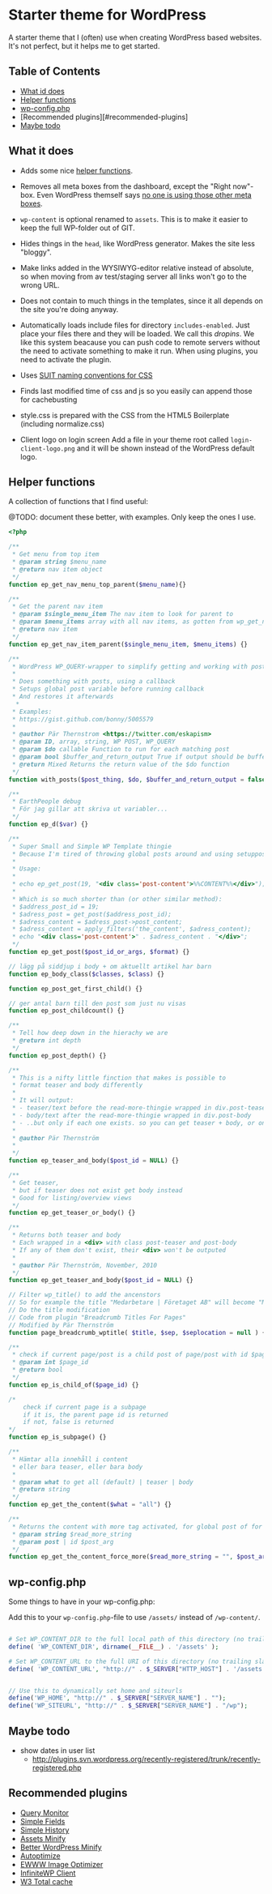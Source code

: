 # Starter theme for WordPress

A starter theme that I (often) use when creating WordPress based websites. It's not perfect, but it helps me to get started.

## Table of Contents

- [What id does](#what-it-does)
- [Helper functions](#helper-functions)
- [wp-config.php](#wp-configphp)
- [Recommended plugins][#recommended-plugins] 
- [Maybe todo](#maybe-todo)

## What it does

* Adds some nice [helper functions](#helper-functions).

* Removes all meta boxes from the dashboard, except the "Right now"-box. Even WordPress themself says [no one is using those other meta boxes](http://make.wordpress.org/ui/2013/08/21/3-8-dashboard-plugin/).

* `wp-content` is optional renamed to `assets`. This is to make it easier to keep the full WP-folder out of GIT.

* Hides things in the `head`, like WordPress generator. Makes the site less "bloggy".

* Make links added in the WYSIWYG-editor relative instead of absolute, so when moving from av test/staging server all links won't go to the wrong URL.

* Does not contain to much things in the templates, since it all depends on the site you're doing anyway.

* Automatically loads include files for directory `includes-enabled`. Just place your files there and they will be loaded. We call this *dropins*. We like this system beacause you can push code to remote servers without the need to activate something to make it run. When using plugins, you need to activate the plugin.

* Uses [SUIT naming conventions for CSS](https://github.com/suitcss/suit/blob/master/doc/components.md)

* Finds last modified time of css and js so you easily can append those for cachebusting

* style.css is prepared with the CSS from the HTML5 Boilerplate (including normalize.css)
 
* Client logo on login screen
  Add a file in your theme root called `login-client-logo.png` and it will be shown instead of the WordPress default logo.

## Helper functions

A collection of functions that I find useful:

@TODO: document these better, with examples. Only keep the ones I use.

```php
<?php

/**
 * Get menu from top item
 * @param string $menu_name
 * @return nav item object
 */
function ep_get_nav_menu_top_parent($menu_name){}

/**
 * Get the parent nav item
 * @param $single_menu_item The nav item to look for parent to
 * @param $menu_items array with all nav items, as gotten from wp_get_nav_menu_items
 * @return nav item
 */
function ep_get_nav_item_parent($single_menu_item, $menu_items) {}

/**
 * WordPress WP_QUERY-wrapper to simplify getting and working with posts
 *
 * Does something with posts, using a callback
 * Setups global post variable before running callback
 * And restores it afterwards
  *
 * Examples:
 * https://gist.github.com/bonny/5005579
 *
 * @author Pär Thernstrom <https://twitter.com/eskapism>
 * @param ID, array, string, WP POST, WP_QUERY
 * @param $do callable Function to run for each matching post
 * @param bool $buffer_and_return_output True if output should be buffered and returned
 * @return Mixed Returns the return value of the $do function
 */
function with_posts($post_thing, $do, $buffer_and_return_output = false) {}

/**
 * EarthPeople debug
 * För jag gillar att skriva ut variabler...
 */
function ep_d($var) {}

/**
 * Super Small and Simple WP Template thingie
 * Because I'm tired of throwing global posts around and using setuppostdata 1000 frickin times on a site.
 *
 * Usage:
 *
 * echo ep_get_post(19, "<div class='post-content'>%%CONTENT%%</div>");
 *
 * Which is so much shorter than (or other similar method):
 * $address_post_id = 19;
 * $adress_post = get_post($address_post_id);
 * $adress_content = $adress_post->post_content;
 * $adress_content = apply_filters('the_content', $adress_content);
 * echo "<div class='post-content'>" . $adress_content . "</div>";
 */
function ep_get_post($post_id_or_args, $format) {}

// lägg på siddjup i body + om aktuellt artikel har barn
function ep_body_class($classes, $class) {}

function ep_post_get_first_child() {}

// ger antal barn till den post som just nu visas
function ep_post_childcount() {}

/**
 * Tell how deep down in the hierachy we are
 * @return int depth
 */
function ep_post_depth() {}

/**
 * This is a nifty little finction that makes is possible to
 * format teaser and body differently
 * 
 * It will output:
 * - teaser/text before the read-more-thingie wrapped in div.post-teaser
 * - body/text after the read-more-thingie wrapped in div.post-body
 * - ..but only if each one exists. so you can get teaser + body, or only teaser, or only body
 *
 * @author Pär Thernström 
 *
 */
function ep_teaser_and_body($post_id = NULL) {}

/**
 * Get teaser,
 * but if teaser does not exist get body instead
 * Good for listing/overview views
 */
function ep_get_teaser_or_body() {}

/**
 * Returns both teaser and body
 * Each wrapped in a <div> with class post-teaser and post-body
 * If any of them don't exist, their <div> won't be outputed
 *
 * @author Pär Thernström, November, 2010
 */
function ep_get_teaser_and_body($post_id = NULL) {}

// Filter wp_title() to add the ancenstors
// So for example the title "Medarbetare | Företaget AB" will become "Medarbetare | Om Oss | Företaget AB"
// Do the title modification
// Code from plugin "Breadcrumb Titles For Pages"
// Modified by Pär Thernström
function page_breadcrumb_wptitle( $title, $sep, $seplocation = null ) {}

/**
 * check if current page/post is a child post of page/post with id $page_id
 * @param int $page_id
 * @return bool
 */
function ep_is_child_of($page_id) {}

/*
	check if current page is a subpage
	if it is, the parent page id is returned
	if not, false is returned
*/
function ep_is_subpage() {}

/**
 * Hämtar alla innehåll i content
 * eller bara teaser, eller bara body
 *
 * @param what to get all (default) | teaser | body
 * @return string
 */
function ep_get_the_content($what = "all") {}

/**
 * Returns the content with more tag activated, for global post of for $post if supplied
 * @param string $read_more_string
 * @param post | id $post_arg
 */
function ep_get_the_content_force_more($read_more_string = "", $post_arg = null) {}


```

## wp-config.php

Some things to have in your wp-config.php:

Add this to your `wp-config.php`-file to use `/assets/` instead of `/wp-content/`.

```php

# Set WP_CONTENT_DIR to the full local path of this directory (no trailing slash), e.g.
define( 'WP_CONTENT_DIR', dirname(__FILE__) . '/assets' );

# Set WP_CONTENT_URL to the full URI of this directory (no trailing slash), e.g.
define( 'WP_CONTENT_URL', "http://" . $_SERVER["HTTP_HOST"] . '/assets');

```

```php

// Use this to dynamically set home and siteurls
define('WP_HOME', "http://" . $_SERVER["SERVER_NAME"] . "");
define('WP_SITEURL', "http://" . $_SERVER["SERVER_NAME"] . "/wp");

```

## Maybe todo

- show dates in user list
    - http://plugins.svn.wordpress.org/recently-registered/trunk/recently-registered.php

## Recommended plugins

* [Query Monitor](http://wordpress.org/plugins/query-monitor/)
* [Simple Fields](https://wordpress.org/plugins/simple-fields/)
* [Simple History](https://wordpress.org/plugins/simple-history/)
* [Assets Minify](http://wordpress.org/plugins/assetsminify/)
* [Better WordPress Minify](http://wordpress.org/plugins/bwp-minify/)
* [Autoptimize](http://wordpress.org/plugins/autoptimize/)
* [EWWW Image Optimizer](http://wordpress.org/plugins/ewww-image-optimizer/)
* [InfiniteWP Client](http://wordpress.org/plugins/iwp-client/)
* [W3 Total cache](http://wordpress.org/plugins/w3-total-cache/)
